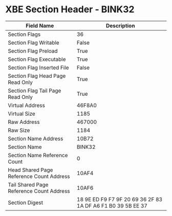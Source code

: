 # XBE Section Header - BINK32

| Field Name | Description |
|---|---|
| Section Flags | 36 |
| Section Flag Writable | False |
| Section Flag Preload | True |
| Section Flag Executable | True |
| Section Flag Inserted File | False |
| Section Flag Head Page Read Only | True |
| Section Flag Tail Page Read Only | True |
| Virtual Address | 46F8A0 |
| Virtual Size | 1185 |
| Raw Address | 467000 |
| Raw Size | 1184 |
| Section Name Address | 10B72 |
| Section Name | BINK32 |
| Section Name Reference Count | 0 |
| Head Shared Page Reference Count Address | 10AF4 |
| Tail Shared Page Reference Count Address | 10AF6 |
| Section Digest | 18 9E ED F9 F7 9F 20 69 36 2F 83 1A DF A6 F1 B0 39 5B EE 37 |
